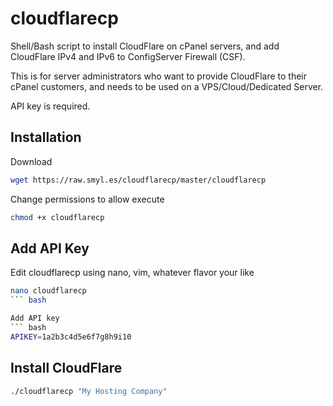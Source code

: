 cloudflarecp
======================
Shell/Bash script to install CloudFlare on cPanel servers, and add CloudFlare IPv4 and IPv6 to ConfigServer Firewall (CSF).

This is for server administrators who want to provide CloudFlare to their cPanel customers, and needs to be used on a VPS/Cloud/Dedicated Server.

API key is required.

## Installation
Download
``` bash
wget https://raw.smyl.es/cloudflarecp/master/cloudflarecp
```
Change permissions to allow execute
``` bash
chmod +x cloudflarecp
```

## Add API Key
Edit cloudflarecp using nano, vim, whatever flavor your like
``` bash
nano cloudflarecp
``` bash

Add API key
``` bash
APIKEY=1a2b3c4d5e6f7g8h9i10
```

## Install CloudFlare
``` bash
./cloudflarecp "My Hosting Company"
```